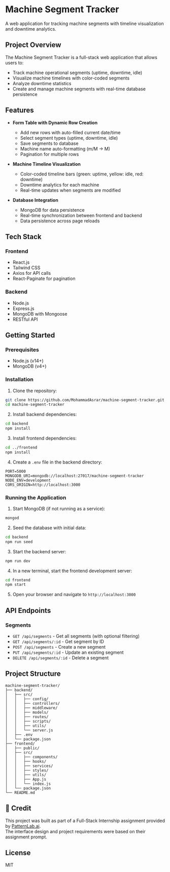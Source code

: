 # Machine Segment Tracker

A web application for tracking machine segments with timeline visualization and downtime analytics.

## Project Overview

The Machine Segment Tracker is a full-stack web application that allows users to:

- Track machine operational segments (uptime, downtime, idle)
- Visualize machine timelines with color-coded segments
- Analyze downtime statistics
- Create and manage machine segments with real-time database persistence

## Features

- **Form Table with Dynamic Row Creation**

  - Add new rows with auto-filled current date/time
  - Select segment types (uptime, downtime, idle)
  - Save segments to database
  - Machine name auto-formatting (m/M → M)
  - Pagination for multiple rows

- **Machine Timeline Visualization**

  - Color-coded timeline bars (green: uptime, yellow: idle, red: downtime)
  - Downtime analytics for each machine
  - Real-time updates when segments are modified

- **Database Integration**
  - MongoDB for data persistence
  - Real-time synchronization between frontend and backend
  - Data persistence across page reloads

## Tech Stack

### Frontend

- React.js
- Tailwind CSS
- Axios for API calls
- React-Paginate for pagination

### Backend

- Node.js
- Express.js
- MongoDB with Mongoose
- RESTful API

## Getting Started

### Prerequisites

- Node.js (v14+)
- MongoDB (v4+)

### Installation

1. Clone the repository:

```bash
git clone https://github.com/MohammadAsrar/machine-segment-tracker.git
cd machine-segment-tracker
```

2. Install backend dependencies:

```bash
cd backend
npm install
```

3. Install frontend dependencies:

```bash
cd ../frontend
npm install
```

4. Create a `.env` file in the backend directory:

```
PORT=5000
MONGODB_URI=mongodb://localhost:27017/machine-segment-tracker
NODE_ENV=development
CORS_ORIGIN=http://localhost:3000
```

### Running the Application

1. Start MongoDB (if not running as a service):

```bash
mongod
```

2. Seed the database with initial data:

```bash
cd backend
npm run seed
```

3. Start the backend server:

```bash
npm run dev
```

4. In a new terminal, start the frontend development server:

```bash
cd frontend
npm start
```

5. Open your browser and navigate to `http://localhost:3000`

## API Endpoints

### Segments

- `GET /api/segments` - Get all segments (with optional filtering)
- `GET /api/segments/:id` - Get segment by ID
- `POST /api/segments` - Create a new segment
- `PUT /api/segments/:id` - Update an existing segment
- `DELETE /api/segments/:id` - Delete a segment

## Project Structure

```
machine-segment-tracker/
├── backend/
│   ├── src/
│   │   ├── config/
│   │   ├── controllers/
│   │   ├── middleware/
│   │   ├── models/
│   │   ├── routes/
│   │   ├── scripts/
│   │   ├── utils/
│   │   └── server.js
│   ├── .env
│   └── package.json
├── frontend/
│   ├── public/
│   ├── src/
│   │   ├── components/
│   │   ├── hooks/
│   │   ├── services/
│   │   ├── styles/
│   │   ├── utils/
│   │   ├── App.js
│   │   └── index.js
│   └── package.json
└── README.md
```

## 🙏 Credit

This project was built as part of a Full-Stack Internship assignment provided by [PatternLab.ai](https://patternlab.ai).  
The interface design and project requirements were based on their assignment prompt.

## License

MIT
